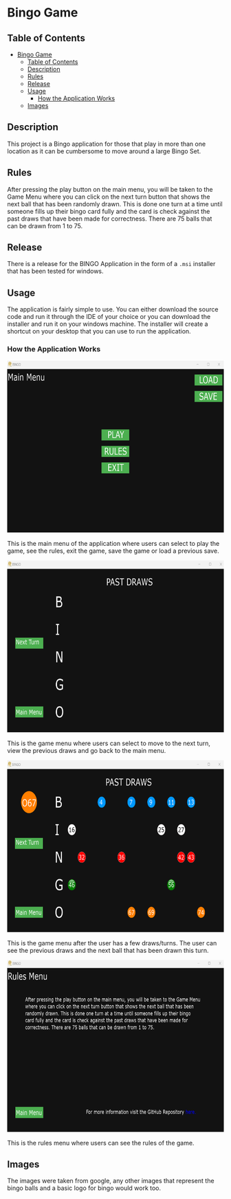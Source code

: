 # Bingo Game

## Table of Contents
- [Bingo Game](#bingo-game)
  - [Table of Contents](#table-of-contents)
  - [Description](#description)
  - [Rules](#rules)
  - [Release](#release)
  - [Usage](#usage)
    - [How the Application Works](#how-the-application-works)
  - [Images](#images)

## Description

This project is a Bingo application for those that play in more than one location as it can be cumbersome to move around a large Bingo Set.

## Rules

After pressing the play button on the main menu, you will be taken to the Game Menu where you can click on the next turn button that shows the next ball that has been randomly drawn. This is done one turn at a time until someone fills up their bingo card fully and the card is check against the past draws that have been made for correctness. There are 75 balls that can be drawn from 1 to 75.

## Release

There is a release for the BINGO Application in the form of a ```.msi``` installer that has been tested for windows.

## Usage 

The application is fairly simple to use. You can either download the source code and run it through the IDE of your choice or you can download the installer and run it on your windows machine. The installer will create a shortcut on your desktop that you can use to run the application.

### How the Application Works

[<img src=images/main_menu.png height=400>](images/main_menu.png)

This is the main menu of the application where users can select to play the game, see the rules, exit the game, save the game or load a previous save.

[<img src=images/game_menu.png height=400>](images/game_menu.png)

This is the game menu where users can select to move to the next turn, view the previous draws and go back to the main menu.

[<img src=images/used_game_menu.png height=400>](images/used_game_menu.png)

This is the game menu after the user has a few draws/turns. The user can see the previous draws and the next ball that has been drawn this turn.

[<img src=images/rules_menu.png height=400>](images/rules_menu.png)

This is the rules menu where users can see the rules of the game.

## Images 

The images were taken from google, any other images that represent the bingo balls and a basic logo for bingo would work too.